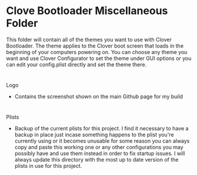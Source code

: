 # Clove Bootloader Miscellaneous Folder

This folder will contain all of the themes you want to use with Clover Bootloader. The theme applies to the Clover boot screen that loads in the beginning of your computers powering on. You can choose any theme you want and use Clover Configurator to set the theme under GUI options or you can edit your config.plist directly and set the theme there.

#

Logo

- Contains the screenshot shown on the main Github page for my build

#

Plists

- Backup of the current plists for this project. I find it necessary to have a backup in place just incase something happens to the plist you're currently using or it becomes unusable for some reason you can always copy and paste this working one or any other configurations you may possibly have and use them instead in order to fix startup issues. I will always update this directory with the most up to date version of the plists in use for this project.



